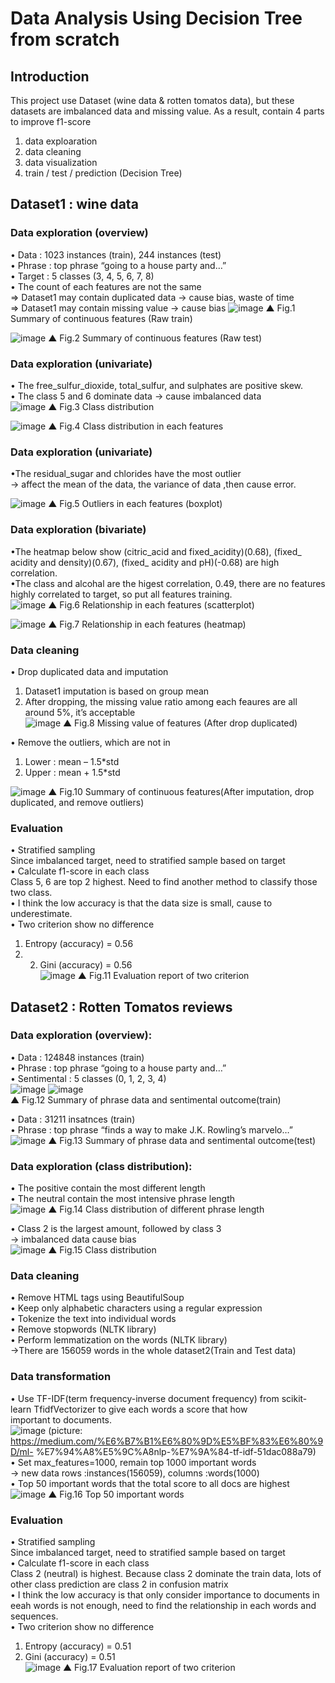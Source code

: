 # Data Analysis Using Decision Tree from scratch
## Introduction
  This project use Dataset (wine data & rotten tomatos data), but these datasets are imbalanced data and missing value.
  As a result, contain 4 parts to improve f1-score <br />
  1. data exploaration <br />
  2. data cleaning <br />
  3. data visualization <br />
  4. train / test / prediction (Decision Tree) <br />
  

## Dataset1 : wine data 
### Data exploration (overview) <br />
  •	Data : 1023 instances (train), 244 instances (test) <br />
  •	Phrase : top phrase “going to a house party and…” <br />
  •	Target : 5 classes (3, 4, 5, 6, 7, 8) <br />
  •	The count of each features are not the same <br />
  =>	Dataset1 may contain duplicated data → cause bias, waste of time <br />
  =>	Dataset1 may contain missing value   → cause bias 
  ![image](https://github.com/Ray-red-byte/Data_Analysis_DecisionTree/assets/72739609/d9a860bd-442b-4918-8f8c-55726582cdc6)
  ▲ Fig.1 Summary of continuous features (Raw train) 
  
  ![image](https://github.com/Ray-red-byte/Data_Analysis_DecisionTree/assets/72739609/5720904b-2be2-4fa2-a103-d579970b7b6d)
  ▲ Fig.2 Summary of continuous features (Raw test) 
 
### Data exploration (univariate) <br />
•	The free_sulfur_dioxide, total_sulfur, and sulphates are positive skew. <br />
•	The class 5 and 6 dominate data → cause imbalanced data <br />
![image](https://github.com/Ray-red-byte/Data_Analysis_DecisionTree/assets/72739609/ac7429f6-8d72-416e-8d6a-0786529c95ad)
▲ Fig.3 Class distribution     

![image](https://github.com/Ray-red-byte/Data_Analysis_DecisionTree/assets/72739609/2a4e8494-1e8c-431e-a927-78a35e88dd06)
▲ Fig.4 Class distribution in each features  
 
### Data exploration (univariate) <br />
•The residual_sugar and chlorides have the most outlier <br />
  → affect the mean of the data, the variance of data ,then cause error. <br />
  
![image](https://github.com/Ray-red-byte/Data_Analysis_DecisionTree/assets/72739609/7d523d5e-0933-47a8-baad-33eda9653a4a)
▲ Fig.5 Outliers in each features (boxplot) 
 
### Data exploration (bivariate) <br />
•The heatmap below show (citric_acid and fixed_acidity)(0.68), (fixed_ acidity and density)(0.67), (fixed_ acidity and pH)(-0.68) are high correlation. <br />
•The class and alcohal are the higest correlation, 0.49, there are no features highly   	correlated to target, so put all features training. <br />
  ![image](https://github.com/Ray-red-byte/Data_Analysis_DecisionTree/assets/72739609/d4ad0b34-809d-424c-a5c8-b6066ebf5f10)
▲ Fig.6 Relationship in each features (scatterplot) 

  ![image](https://github.com/Ray-red-byte/Data_Analysis_DecisionTree/assets/72739609/6bb309b5-494d-4d4e-bacc-fd54533f9b0d)
▲ Fig.7 Relationship in each features (heatmap)  


### Data cleaning <br />
• Drop duplicated data and imputation <br />
1.	Dataset1 imputation is based on group mean <br />
2.	After dropping, the missing value ratio among each feaures are all around 5%, it’s 
 	acceptable <br />
  ![image](https://github.com/Ray-red-byte/Data_Analysis_DecisionTree/assets/72739609/dceafb3d-8c22-4d65-8f80-2836a08b70ac)
▲ Fig.8 Missing value of features (After drop duplicated)

 
  • Remove the outliers, which are not in   <br />
1.	Lower : mean – 1.5*std <br />
2.	Upper : mean + 1.5*std <br />
   
  ![image](https://github.com/Ray-red-byte/Data_Analysis_DecisionTree/assets/72739609/1c3228c6-1272-4bbc-bba0-56df000b3a75)
▲ Fig.10 Summary of continuous features(After imputation, drop duplicated, and remove outliers)

### Evaluation <br />
•	Stratified sampling <br />
  Since imbalanced target, need to stratified sample based on target <br />
•	Calculate f1-score in each class  <br />
  Class 5, 6 are top 2 highest. Need to find another method to classify those two class. <br />
•	I think the low accuracy is that the data size is small, cause to underestimate. <br />
•	Two criterion show no difference   <br />
   1. Entropy (accuracy) = 0.56 <br />
   2. 2. Gini (accuracy) = 0.56 <br />
   ![image](https://github.com/Ray-red-byte/Data_Analysis_DecisionTree/assets/72739609/f1cb5422-0d5b-400d-8c57-2187aa66f140)
▲ Fig.11 Evaluation report of two criterion


## Dataset2 : Rotten Tomatos reviews
### Data exploration (overview): <br />
•	Data : 124848 instances (train) <br />
•	Phrase : top phrase “going to a house party and…” <br />
•	Sentimental : 5 classes (0, 1, 2, 3, 4) <br />
  ![image](https://github.com/Ray-red-byte/Data_Analysis_DecisionTree/assets/72739609/f6b04a83-b0f5-4b87-9a59-8b184178721e)
  ![image](https://github.com/Ray-red-byte/Data_Analysis_DecisionTree/assets/72739609/1f3136dc-654d-4186-9a56-7ca5778b1471) <br />
▲ Fig.12 Summary of phrase data and sentimental outcome(train) 
 
•	Data : 31211 insatnces (train) <br />
•	Phrase : top phrase “finds a way to make J.K. Rowling’s marvelo…” <br />
  ![image](https://github.com/Ray-red-byte/Data_Analysis_DecisionTree/assets/72739609/1f53dc1a-18c0-449b-b3cc-85fb6ddedccc)
▲ Fig.13 Summary of phrase data and sentimental outcome(test) 
 
 
### Data exploration (class distribution): <br />
•	The positive contain the most different length  <br />
•	The neutral contain the most intensive phrase length <br />
  ![image](https://github.com/Ray-red-byte/Data_Analysis_DecisionTree/assets/72739609/7bd9dd4b-2744-4ca9-83b8-50f131d69dfa)
▲ Fig.14 Class distribution of different phrase length 
 
•	Class 2 is the largest amount, followed by class 3 <br />
 → imbalanced data cause bias  <br />
  ![image](https://github.com/Ray-red-byte/Data_Analysis_DecisionTree/assets/72739609/3ec8ff28-9d8b-4fa0-966e-3aa48d18d61c)
▲ Fig.15 Class distribution 
 
 
### Data cleaning  <br />
•	Remove HTML tags using BeautifulSoup <br />
•	Keep only alphabetic characters using a regular expression <br />
•	Tokenize the text into individual words <br />
•	Remove stopwords (NLTK library) <br />
•	Perform lemmatization on the words (NLTK library) <br />
→There are 156059 words in the whole dataset2(Train and Test data) <br />
 
 
### Data transformation  <br />  
•	Use TF-IDF(term frequency-inverse document frequency) from scikit-learn TfidfVectorizer to give each words a score that how   
  important to documents. <br />
  ![image](https://github.com/Ray-red-byte/Data_Analysis_DecisionTree/assets/72739609/fb2e6916-3218-44de-ba67-af2c500b0c95)
  (picture: https://medium.com/%E6%B7%B1%E6%80%9D%E5%BF%83%E6%80%9D/ml-
%E7%94%A8%E5%9C%A8nlp-%E7%9A%84-tf-idf-51dac088a79) <br />
•	Set max_features=1000, remain top 1000 important words <br />
→ new data rows :instances(156059), columns :words(1000) <br />
• Top 50 important words that the total score to all docs are highest <br />
  ![image](https://github.com/Ray-red-byte/Data_Analysis_DecisionTree/assets/72739609/8005a364-189d-4ff7-8be9-6b5091b59c05)
▲ Fig.16 Top 50 important words  
 
 
### Evaluation <br />
•	Stratified sampling <br />
  Since imbalanced target, need to stratified sample based on target <br />
•	Calculate f1-score in each class <br />
  Class 2 (neutral) is highest. Because class 2 dominate the train data, lots of other class prediction are class 2 in confusion matrix <br />
•	I think the low accuracy is that only consider importance to documents in eeah words is not enough, need to find the relationship in each words and sequences. <br />
•	Two criterion show no difference <br />
1.	Entropy (accuracy) = 0.51 <br />
2.	Gini (accuracy) = 0.51 <br />
   ![image](https://github.com/Ray-red-byte/Data_Analysis_DecisionTree/assets/72739609/e21bf34c-18d2-4702-912a-86e0fbe13a3d)
▲ Fig.17 Evaluation report of two criterion  


   
